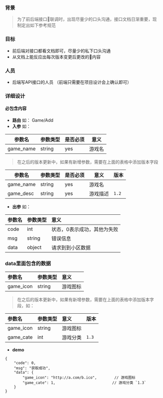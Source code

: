 ### 背景
> 为了前后端接口联调时，出现尽量少的口头沟通，接口文档日渐重要，现制定出如下参考规范

### 目标
* 前后端对接口都看文档即可，尽量少的私下口头沟通
* 从文档上能反应出每次版本变更后更改的内容

### 人员
* 后端写API接口的人员 （前端只需要在项目设计会上确认即可）

### 详细设计
#### 必包含内容
* **路由** 如： Game/Add
* **入参** 
如：

| 参数名 | 参数类型 | 是否必须 |意义 | 
| ------ | --- | --- | ---- | 
| game_name | string | yes | 游戏名 | 

> 在之后的版本更新中，如果有新增参数，需要在上面的表格中添加版本字段

| 参数名 | 参数类型 | 是否必须 |意义 | 版本 |
| ------ | --- | --- | ---- | -- | 
| game_name | string | yes | 游戏名 | |
| game_desc | string | yes | 游戏描述 | `1.2` | 

* **出参**
如：

| 参数名| 参数类型 |意义 |
|:-------  | :--- | :---- |
|code|int|状态，0表示成功，其他为失败| 
|msg|string|错误信息| 
|data|object|请求到到小区数据| 

### data里面包含的数据

| 参数名| 参数类型 |意义 |
|:-------  | :--- | :---- |
| game_icon | string | 游戏图标 | 

> 在之后的版本更新中，如果有新增参数，需要在上面的表格中添加版本字段，如：

| 参数名| 参数类型 |意义 | 版本 |
|:-------  | :--- | :---- | :-- |
| game_icon | string | 游戏图标 | |
| game_cate | int | 游戏分类 | `1.3` |

* **demo**

```
{
    "code": 0,
    "msg": "获取成功",
    "data": {
        "game_icon": "http://a.com/b.ico",        // 游戏图标
        "game_cate": 1,                          // 游戏分类 `1.3`
    }
}
```